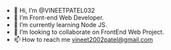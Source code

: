 - 👋 Hi, I’m @VINEETPATEL032
- 🌱 I’m Front-end Web Developer.  
- 🌱 I’m currently learning Node JS.
- 💞️ I’m looking to collaborate on FrontEnd Web Project.
- 📫 How to reach me vineet2002patel@gmail.com

<!---
VINEETPATEL032/VINEETPATEL032 is a ✨ special ✨ repository because its `README.md` (this file) appears on your GitHub profile.
You can click the Preview link to take a look at your changes.
--->
